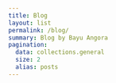 ```yaml
---
title: Blog
layout: list
permalink: /blog/
summary: Blog by Bayu Angora
pagination:
  data: collections.general
  size: 2
  alias: posts
---
```

